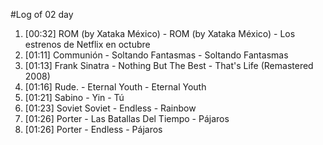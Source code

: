 #Log of 02 day

1. [00:32] ROM (by Xataka México) - ROM (by Xataka México) - Los estrenos de Netflix en octubre
1. [01:11] Communión - Soltando Fantasmas - Soltando Fantasmas
1. [01:13] Frank Sinatra - Nothing But The Best - That's Life (Remastered 2008)
1. [01:16] Rude. - Eternal Youth - Eternal Youth
1. [01:21] Sabino - Yin - Tú
1. [01:23] Soviet Soviet - Endless - Rainbow
1. [01:26] Porter - Las Batallas Del Tiempo - Pájaros
1. [01:26] Porter - Endless - Pájaros

